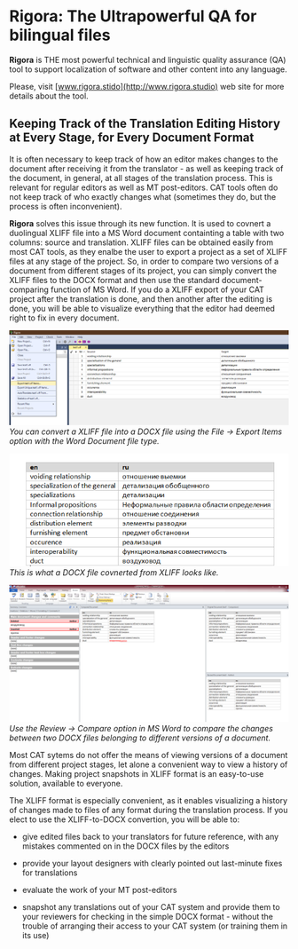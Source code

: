 # Rigora: The Ultrapowerful QA for bilingual files

**Rigora** is THE most powerful technical and linguistic quality assurance (QA) tool to support localization of software and other content into any language.

Please, visit [www.rigora.stido](http://www.rigora.studio) web site for more details about the tool.

## Keeping Track of the Translation Editing History at Every Stage, for Every Document Format

It is often necessary to keep track of how an editor makes changes to the document after receiving it from the translator - as well as keeping track of the document, in general, at all stages of the translation process. This is relevant for regular editors as well as MT post-editors. CAT tools often do not keep track of who exactly changes what (sometimes they do, but the process is often inconvenient).

**Rigora** solves this issue through its new function. It is used to covnert a duolingual XLIFF file into a MS Word document containting a table with two columns: source and translation. XLIFF files can be obtained easily from most CAT tools, as they enalbe the user to export a project as a set of XLIFF files at any stage of the project. So, in order to compare two versions of a document from different stages of its project, you can simply convert the XLIFF files to the DOCX format and then use the standard document-comparing function of MS Word. If you do a XLIFF export of your CAT project after the translation is done, and then another after the editing is done, you will be able to visualize everything that the editor had deemed right to fix in every document. 

![Convert a XLIFF file into a DOCX file using the File -> Export Items option with the Word Document file type](rig1.png)
*You can convert a XLIFF file into a DOCX file using the File -> Export Items option with the Word Document file type.*

![This is what a DOCX file covnerted from XLIFF looks like.](rig2.png)
*This is what a DOCX file covnerted from XLIFF looks like.*

![Use the Review -> Compare option in MS Word to compare the changes between two DOCX files belonging to different versions of a document.](rig3.png)
*Use the Review -> Compare option in MS Word to compare the changes between two DOCX files belonging to different versions of a document.*

Most CAT sytems do not offer the means of viewing versions of a document from different project stages, let alone a convenient way to view a history of changes. Making project snapshots in XLIFF format is an easy-to-use solution, available to everyone. 

The XLIFF format is especially convenient, as it enables visualizing a history of changes made to files of any format during the translation process. If you elect to use the XLIFF-to-DOCX convertion, you will be able to:

- give edited files back to your translators for future reference, with any mistakes commented on in the DOCX files by the editors

- provide your layout designers with clearly pointed out last-minute fixes for translations

- evaluate the work of your MT post-editors

- snapshot any translations out of your CAT system and provide them to your reviewers for checking in the simple DOCX format - without the trouble of arranging their access to your CAT system (or training them in its use)